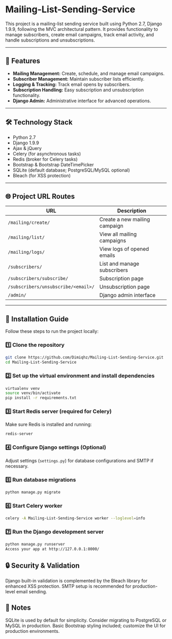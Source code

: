 # Mailing-List-Sending-Service

This project is a mailing-list sending service built using Python 2.7, Django 1.9.9, following the MVC architectural pattern. It provides functionality to manage subscribers, create email campaigns, track email activity, and handle subscriptions and unsubscriptions.

---

## 📌 Features

- **Mailing Management:** Create, schedule, and manage email campaigns.
- **Subscriber Management:** Maintain subscriber lists efficiently.
- **Logging & Tracking:** Track email opens by subscribers.
- **Subscription Handling:** Easy subscription and unsubscription functionality.
- **Django Admin:** Administrative interface for advanced operations.

---

## 🛠️ Technology Stack

- Python 2.7
- Django 1.9.9
- Ajax & jQuery
- Celery (for asynchronous tasks)
- Redis (broker for Celery tasks)
- Bootstrap & Bootstrap DateTimePicker
- SQLite (default database; PostgreSQL/MySQL optional)
- Bleach (for XSS protection)

---

## 🌐 Project URL Routes

| URL                                    | Description                        |
|----------------------------------------|------------------------------------|
| `/mailing/create/`                     | Create a new mailing campaign      |
| `/mailing/list/`                       | View all mailing campaigns         |
| `/mailing/logs/`                       | View logs of opened emails         |
| `/subscribers/`                        | List and manage subscribers        |
| `/subscribers/subscribe/`              | Subscription page                  |
| `/subscribers/unsubscribe/<email>/`    | Unsubscription page                |
| `/admin/`                              | Django admin interface             |

---

## 🚀 Installation Guide

Follow these steps to run the project locally:

### 1️⃣ Clone the repository
```bash
git clone https://github.com/Dimiqhz/Mailing-List-Sending-Service.git
cd Mailing-List-Sending-Service
```

### 2️⃣ Set up the virtual environment and install dependencies
```bash
virtualenv venv
source venv/bin/activate
pip install -r requirements.txt
```
### 3️⃣ Start Redis server (required for Celery)
Make sure Redis is installed and running:

```bash
redis-server
```

### 4️⃣ Configure Django settings (Optional)
Adjust settings (`settings.py`) for database configurations and SMTP if necessary.

### 5️⃣ Run database migrations

```bash
python manage.py migrate
```
### 6️⃣ Start Celery worker

```bash
celery -A Mailing-List-Sending-Service worker --loglevel=info
```
### 7️⃣ Run the Django development server
```bash
python manage.py runserver
Access your app at http://127.0.0.1:8000/
```

## 🔒 Security & Validation
Django built-in validation is complemented by the Bleach library for enhanced XSS protection.
SMTP setup is recommended for production-level email sending.

## 📌 Notes
SQLite is used by default for simplicity. Consider migrating to PostgreSQL or MySQL in production.
Basic Bootstrap styling included; customize the UI for production environments.
